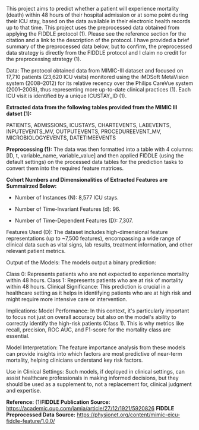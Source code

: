 This project aims to predict whether a patient will experience mortality (death) within 48 hours of their hospital admission 
or at some point during their ICU stay, based on the data available in their electronic health records up to that time. 
This project uses the preprocessed data obtained from applying the FIDDLE protocol (1). Please see the reference section for the citation
and a link to the description of the protocol. I have provided a brief summary of the preprocessed data below, but to confirm, 
the preprocessed data strategy is directly from the FIDDLE protocol and I claim no credit for the preprocessing strategy (1). 

Data: The protocol obtained data from MIMIC-III dataset and focused on 17,710 patients (23,620 ICU visits) monitored 
using the iMDSoft MetaVision system (2008–2012) for its relative recency over the Philips CareVue system (2001–2008), 
thus representing more up-to-date clinical practices (1). Each ICU visit is identified by a unique ICUSTAY_ID (1).


**Extracted data from the following tables provided from the MIMIC III datset (1):**

PATIENTS, ADMISSIONS, ICUSTAYS, CHARTEVENTS, LABEVENTS, INPUTEVENTS_MV, OUTPUTEVENTS, PROCEDUREEVENT_MV, MICROBIOLOGYEVENTS, DATETIMEEVENTS

**Preprocessing (1):**
The data was then formatted into a table with 4 columns: [ID, t, variable_name, variable_value] and then applied FIDDLE 
(using the default settings) on the processed data tables for the prediction tasks to convert them into the required 
feature matrices.


**Cohort Numbers and Dimensionalities of Extracted Features are Summairzed Below:**


- Number of Instances (N): 8,577 ICU stays.

- Number of Time-Invariant Features (d): 96.

- Number of Time-Dependent Features (D): 7,307.


Features Used (D): The dataset includes high-dimensional feature representations (up to ~7,500 features), encompassing a wide 
range of clinical data such as vital signs, lab results, treatment information, and other relevant patient metrics.

Output of the Models: The models output a binary prediction:

Class 0: Represents patients who are not expected to experience mortality within 48 hours.
Class 1: Represents patients who are at risk of mortality within 48 hours.
Clinical Significance: This prediction is crucial in a healthcare setting as it helps in identifying patients who are at
high risk and might require more intensive care or intervention.

Implications:
Model Performance: In this context, it's particularly important to focus not just on overall accuracy but also on the model's ability to correctly identify the high-risk patients (Class 1). This is why metrics like recall, precision, ROC AUC, and F1-score for the mortality class are essential.

Model Interpretation: The feature importance analysis from these models can provide insights into which factors are most predictive of near-term mortality, helping clinicians understand key risk factors.

Use in Clinical Settings: Such models, if deployed in clinical settings, can assist healthcare professionals in making informed decisions, but they should be used as a supplement to, not a replacement for, clinical judgment and expertise.


**Reference:**
(1)**FIDDLE Publication Source:**
 https://academic.oup.com/jamia/article/27/12/1921/5920826
**FIDDLE Preprocessed Data Source:**
https://physionet.org/content/mimic-eicu-fiddle-feature/1.0.0/

